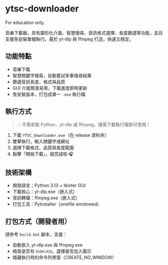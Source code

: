 # ytsc-downloader

For education only.

音樂下載器，具有圖形化介面、智慧搜尋、音訊格式選擇、長度篩選等功能，並且支援免安裝單檔執行。基於 yt-dlp 與 ffmpeg 打造，快速又穩定。

## 功能特點

- 音樂下載
- 智慧關鍵字搜尋，自動嘗試多筆搜尋結果
- 篩選音訊長度、格式與品質
- GUI 介面簡潔易用，下載進度即時更新
- 免安裝版本，打包成單一 `.exe` 執行檔

## 執行方式

> 💡 不需安裝 Python、yt-dlp 或 ffmpeg，僅需下載執行檔即可使用！

1. 下載 `YTSC_Downloader.exe`（在 release 資料夾）
2. 雙擊執行，輸入關鍵字或網址
3. 選擇下載格式、品質與長度範圍
4. 點擊「開始下載」，就完成啦 🎧

## 技術架構

- 開發語言：Python 3.13 + tkinter GUI
- 下載核心：yt-dlp.exe（嵌入式）
- 音訊轉檔：ffmpeg.exe（嵌入式）
- 打包工具：PyInstaller（onefile windowed）

## 打包方式（開發者用）

請參考 `build.bat` 腳本，支援：

- 自動嵌入 yt-dlp.exe 與 ffmpeg.exe
- 檢查是否有 icon.ico，選擇是否加入圖示
- 隱藏執行時的命令列黑窗（CREATE_NO_WINDOW）

